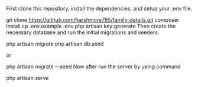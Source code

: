 First clone this repository, install the dependencies, and setup your .env file.

  git clone https://github.com/harshmore785/family-details.git
  composer install
  cp .env.example .env
  php artisan key:generate
Then create the necessary database and run the initial migrations and seeders.

  php artisan migrate
  php artisan db:seed

  or

  php artisan migrate --seed
Now after run the server by using command

  php artisan serve
